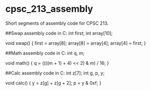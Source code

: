 # cpsc_213_assembly
Short segments of assembly code for CPSC 213.

##Swap assembly code in C:
int first;
int array[10];

void swap() {
    first = array[8];
    array[8] = array[4];
    array[4] = first;
}

##Math assembly code in C:
int q, m;

void math() {
    q = ((((m + 1) + 4) << 2) & m) / 16;
}

##Calc assembly code in C:
int z[7];
int g, p, y;

void calc() {
    y = z[g] + z[g + 2];
    p = y & 0xf;
}
